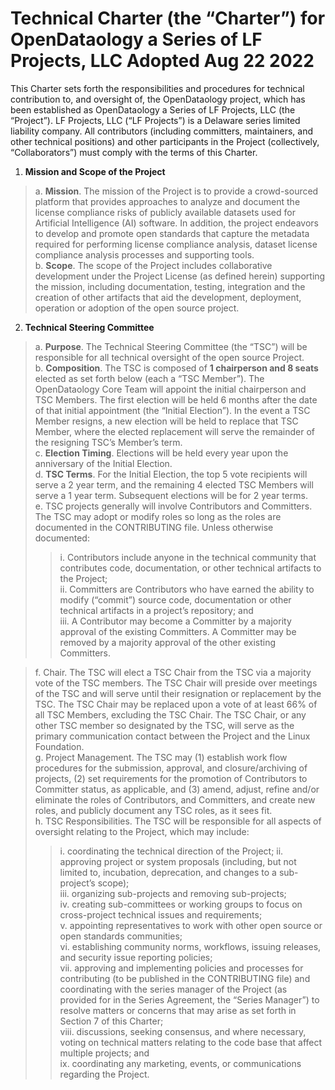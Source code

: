 # Technical Charter (the “Charter”) for OpenDataology a Series of LF Projects, LLC Adopted Aug 22 2022

This Charter sets forth the responsibilities and procedures for technical contribution to, and oversight of, the OpenDataology project, which has been established as OpenDataology a Series of LF Projects, LLC (the “Project”).  LF Projects, LLC (“LF Projects”) is a Delaware series limited liability company. All contributors (including committers, maintainers, and other technical positions) and other participants in the Project (collectively, “Collaborators”) must comply with the terms of this Charter. 

1. **Mission and Scope of the Project**  
> a. **Mission**. The mission of the Project is to provide a crowd-sourced platform that provides approaches to analyze and document the license compliance risks of publicly available datasets used for Artificial Intelligence (AI) software. In addition, the project endeavors to develop and promote open standards that capture the metadata required for performing license compliance analysis, dataset license compliance analysis processes and supporting tools.  
b. **Scope**. The scope of the Project includes collaborative development under the Project License (as defined herein) supporting the mission, including documentation, testing, integration and the creation of other artifacts that aid the development, deployment, operation or adoption of the open source project.  

2.	**Technical Steering Committee**  
>a.	**Purpose**. The Technical Steering Committee (the “TSC”) will be responsible for all technical oversight of the open source Project.  
b.	**Composition**. The TSC is composed of **1 chairperson and 8 seats** elected as set forth below (each a “TSC Member”). The OpenDataology Core Team will appoint the initial chairperson and TSC Members. The first election will be held 6 months after the date of that initial appointment (the “Initial Election”). In the event a TSC Member resigns, a new election will be held to replace that TSC Member, where the elected replacement will serve the remainder of the resigning TSC’s Member’s term.  
c.	**Election Timing**. Elections will be held every year upon the anniversary of the Initial Election.   
d.	**TSC Terms**. For the Initial Election, the top 5 vote recipients will serve a 2 year term, and the remaining 4 elected TSC Members will serve a 1 year term. Subsequent elections will be for 2 year terms.  
e.	TSC projects generally will involve Contributors and Committers. The TSC may adopt or modify roles so long as the roles are documented in the CONTRIBUTING file. Unless otherwise documented:   
>>i.	Contributors include anyone in the technical community that contributes code, documentation, or other technical artifacts to the Project;   
>>ii.	Committers are Contributors who have earned the ability to modify (“commit”) source code, documentation or other technical artifacts in a project’s repository; and  
>>iii.	A Contributor may become a Committer by a majority approval of the existing Committers. A Committer may be removed by a majority approval of the other existing Committers.  

>f.	Chair. The TSC will elect a TSC Chair from the TSC via a majority vote of the TSC members. The TSC Chair will preside over meetings of the TSC and will serve until their resignation or replacement by the TSC. The TSC Chair may be replaced upon a vote of at least 66% of all TSC Members, excluding the TSC Chair. The TSC Chair, or any other TSC member so designated by the TSC, will serve as the primary communication contact between the Project and the Linux Foundation.   
>g.	Project Management. The TSC may (1) establish work flow procedures for the submission, approval, and closure/archiving of projects, (2) set requirements for the promotion of Contributors to Committer status, as applicable, and (3) amend, adjust, refine and/or eliminate the roles of Contributors, and Committers, and create new roles, and publicly document any TSC roles, as it sees fit.  
>h.	TSC Responsibilities. The TSC will be responsible for all aspects of oversight relating to the Project, which may include:  
>>i.	coordinating the technical direction of the Project;
>>ii.	approving project or system proposals (including, but not limited to, incubation, deprecation, and changes to a sub-project’s scope);  
>>iii.	organizing sub-projects and removing sub-projects;  
>>iv.	creating sub-committees or working groups to focus on cross-project technical issues and requirements;  
>>v.	appointing representatives to work with other open source or open standards communities;  
>>vi.	establishing community norms, workflows, issuing releases, and security issue reporting policies;  
>>vii.	approving and implementing policies and processes for contributing (to be published in the CONTRIBUTING file) and coordinating with the series manager of the Project (as provided for in the Series Agreement, the “Series Manager”) to resolve matters or concerns that may arise as set forth in Section 7 of this Charter;  
>>viii.	discussions, seeking consensus, and where necessary, voting on technical matters relating to the code base that affect multiple projects; and  
>>ix.	coordinating any marketing, events, or communications regarding the Project.
